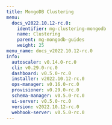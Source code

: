 ```yaml
---
title: MongoDB Clustering
menu:
  docs_v2022.10.12-rc.0:
    identifier: mg-clustering-mongodb
    name: Clustering
    parent: mg-mongodb-guides
    weight: 25
menu_name: docs_v2022.10.12-rc.0
info:
  autoscaler: v0.14.0-rc.0
  cli: v0.29.0-rc.0
  dashboard: v0.5.0-rc.0
  installer: v2022.10.12-rc.0
  ops-manager: v0.16.0-rc.0
  provisioner: v0.29.0-rc.0
  schema-manager: v0.5.0-rc.0
  ui-server: v0.5.0-rc.0
  version: v2022.10.12-rc.0
  webhook-server: v0.5.0-rc.0
---
```


